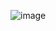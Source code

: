 ![image](https://github.com/ilrexho2011/Project-EULER-Possible-Solutions-Problems-201_to_300/assets/61479363/78713e06-6de4-48e8-b9a4-8f1f2e5e56fd)

